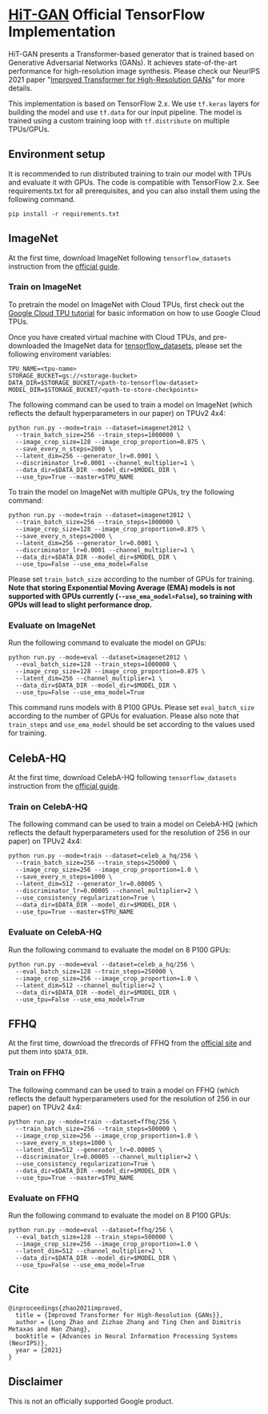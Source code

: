 # [HiT-GAN](https://arxiv.org/pdf/2106.07631.pdf) Official TensorFlow Implementation

HiT-GAN presents a Transformer-based generator that is trained based on Generative Adversarial Networks (GANs). It achieves state-of-the-art performance for high-resolution image synthesis. Please check our NeurIPS 2021 paper "[Improved Transformer for High-Resolution GANs](https://arxiv.org/pdf/2106.07631.pdf)" for more details.

This implementation is based on TensorFlow 2.x. We use `tf.keras` layers for building the model and use `tf.data` for our input pipeline. The model is trained using a custom training loop with `tf.distribute` on multiple TPUs/GPUs.

## Environment setup

It is recommended to run distributed training to train our model with TPUs and evaluate it with GPUs. The code is compatible with TensorFlow 2.x. See requirements.txt for all prerequisites, and you can also install them using the following command.

```
pip install -r requirements.txt
```

## ImageNet

At the first time, download ImageNet following `tensorflow_datasets` instruction from the [official guide](https://www.tensorflow.org/datasets/catalog/imagenet2012).

### Train on ImageNet

To pretrain the model on ImageNet with Cloud TPUs, first check out the [Google Cloud TPU tutorial](https://cloud.google.com/tpu/docs/tutorials/mnist) for basic information on how to use Google Cloud TPUs.

Once you have created virtual machine with Cloud TPUs, and pre-downloaded the ImageNet data for [tensorflow_datasets](https://www.tensorflow.org/datasets/catalog/imagenet2012), please set the following enviroment variables:

```
TPU_NAME=<tpu-name>
STORAGE_BUCKET=gs://<storage-bucket>
DATA_DIR=$STORAGE_BUCKET/<path-to-tensorflow-dataset>
MODEL_DIR=$STORAGE_BUCKET/<path-to-store-checkpoints>
```

The following command can be used to train a model on ImageNet (which reflects the default hyperparameters in our paper) on TPUv2 4x4:

```
python run.py --mode=train --dataset=imagenet2012 \
  --train_batch_size=256 --train_steps=1000000 \
  --image_crop_size=128 --image_crop_proportion=0.875 \
  --save_every_n_steps=2000 \
  --latent_dim=256 --generator_lr=0.0001 \
  --discriminator_lr=0.0001 --channel_multiplier=1 \
  --data_dir=$DATA_DIR --model_dir=$MODEL_DIR \
  --use_tpu=True --master=$TPU_NAME
```

To train the model on ImageNet with multiple GPUs, try the following command:

```
python run.py --mode=train --dataset=imagenet2012 \
  --train_batch_size=256 --train_steps=1000000 \
  --image_crop_size=128 --image_crop_proportion=0.875 \
  --save_every_n_steps=2000 \
  --latent_dim=256 --generator_lr=0.0001 \
  --discriminator_lr=0.0001 --channel_multiplier=1 \
  --data_dir=$DATA_DIR --model_dir=$MODEL_DIR \
  --use_tpu=False --use_ema_model=False
```

Please set `train_batch_size` according to the number of GPUs for training. __Note that storing Exponential Moving Average (EMA) models is not supported with GPUs currently (`--use_ema_model=False`), so training with GPUs will lead to slight performance drop.__

### Evaluate on ImageNet

Run the following command to evaluate the model on GPUs:

```
python run.py --mode=eval --dataset=imagenet2012 \
  --eval_batch_size=128 --train_steps=1000000 \
  --image_crop_size=128 --image_crop_proportion=0.875 \
  --latent_dim=256 --channel_multiplier=1 \
  --data_dir=$DATA_DIR --model_dir=$MODEL_DIR \
  --use_tpu=False --use_ema_model=True
```

This command runs models with 8 P100 GPUs. Please set `eval_batch_size` according to the number of GPUs for evaluation. Please also note that `train_steps` and `use_ema_model` should be set according to the values used for training.

## CelebA-HQ

At the first time, download CelebA-HQ following `tensorflow_datasets` instruction from the [official guide](https://www.tensorflow.org/datasets/catalog/celeb_a_hq).

### Train on CelebA-HQ

The following command can be used to train a model on CelebA-HQ (which reflects the default hyperparameters used for the resolution of 256 in our paper) on TPUv2 4x4:

```
python run.py --mode=train --dataset=celeb_a_hq/256 \
  --train_batch_size=256 --train_steps=250000 \
  --image_crop_size=256 --image_crop_proportion=1.0 \
  --save_every_n_steps=1000 \
  --latent_dim=512 --generator_lr=0.00005 \
  --discriminator_lr=0.00005 --channel_multiplier=2 \
  --use_consistency_regularization=True \
  --data_dir=$DATA_DIR --model_dir=$MODEL_DIR \
  --use_tpu=True --master=$TPU_NAME
```

### Evaluate on CelebA-HQ

Run the following command to evaluate the model on 8 P100 GPUs:

```
python run.py --mode=eval --dataset=celeb_a_hq/256 \
  --eval_batch_size=128 --train_steps=250000 \
  --image_crop_size=256 --image_crop_proportion=1.0 \
  --latent_dim=512 --channel_multiplier=2 \
  --data_dir=$DATA_DIR --model_dir=$MODEL_DIR \
  --use_tpu=False --use_ema_model=True
```

## FFHQ

At the first time, download the tfrecords of FFHQ from the [official site](https://github.com/NVlabs/ffhq-dataset) and put them into `$DATA_DIR`.

### Train on FFHQ

The following command can be used to train a model on FFHQ (which reflects the default hyperparameters used for the resolution of 256 in our paper) on TPUv2 4x4:

```
python run.py --mode=train --dataset=ffhq/256 \
  --train_batch_size=256 --train_steps=500000 \
  --image_crop_size=256 --image_crop_proportion=1.0 \
  --save_every_n_steps=1000 \
  --latent_dim=512 --generator_lr=0.00005 \
  --discriminator_lr=0.00005 --channel_multiplier=2 \
  --use_consistency_regularization=True \
  --data_dir=$DATA_DIR --model_dir=$MODEL_DIR \
  --use_tpu=True --master=$TPU_NAME
```

### Evaluate on FFHQ

Run the following command to evaluate the model on 8 P100 GPUs:

```
python run.py --mode=eval --dataset=ffhq/256 \
  --eval_batch_size=128 --train_steps=500000 \
  --image_crop_size=256 --image_crop_proportion=1.0 \
  --latent_dim=512 --channel_multiplier=2 \
  --data_dir=$DATA_DIR --model_dir=$MODEL_DIR \
  --use_tpu=False --use_ema_model=True
```

## Cite

```
@inproceedings{zhao2021improved,
  title = {Improved Transformer for High-Resolution {GANs}},
  author = {Long Zhao and Zizhao Zhang and Ting Chen and Dimitris Metaxas and Han Zhang},
  booktitle = {Advances in Neural Information Processing Systems (NeurIPS)},
  year = {2021}
}
```

## Disclaimer

This is not an officially supported Google product.
